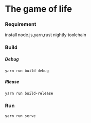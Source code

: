 # The game of life 
### Requirement

   install node.js,yarn,rust nightly toolchain
### Build     
##### Debug
````
yarn run build-debug 
````
##### Rlease
````
yarn run build-release
````
### Run
````
yarn run serve
````
